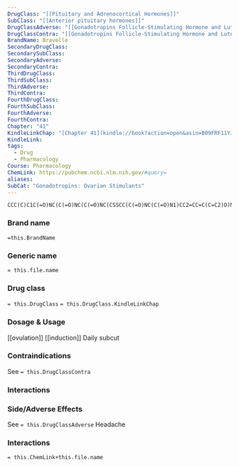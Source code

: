 ```yaml
---
DrugClass: "[[Pituitary and Adrenocortical Hormones]]"
SubClass: "[[Anterior pituitary hormones]]"
DrugClassAdverse: "[[Gonadotropins Follicle-Stimulating Hormone and Luteinizing Hormone#Adverse Reactions]]"
DrugClassContra: "[[Gonadotropins Follicle-Stimulating Hormone and Luteinizing Hormone#Contraindications]]"
BrandName: Bravelle
SecondaryDrugClass: 
SecondarySubClass: 
SecondaryAdverse: 
SecondaryContra: 
ThirdDrugClass: 
ThirdSubClass: 
ThirdAdverse: 
ThirdContra: 
FourthDrugClass: 
FourthSubClass: 
FourthAdverse: 
FourthContra: 
Chapter: "41"
KindleLinkChap: "[Chapter 41](kindle://book?action=open&asin=B09FRF11YJ&location=23770)"
KindleLink: 
tags:
  - Drug
  - Pharmacology
Course: Pharmacology
ChemLink: https://pubchem.ncbi.nlm.nih.gov/#query=
aliases: 
SubCat: "Gonadotropins: Ovarian Stimulants"
---
```

```smiles
CCC(C)C1C(=O)NC(C(=O)NC(C(=O)NC(CSSCC(C(=O)NC(C(=O)N1)CC2=CC=C(C=C2)O)N)C(=O)N3CCCC3C(=O)NC(CC(C)C)C(=O)NCC(=O)N)CC(=O)N)C(C)O
```

### Brand name
`=this.BrandName`

### Generic name
`= this.file.name`

### Drug class 
`= this.DrugClass`
	`= this.DrugClass.KindleLinkChap`

### Dosage & Usage
[[ovulation]] [[induction]] 
Daily subcut

### Contraindications
See `= this.DrugClassContra`

### Interactions


### Side/Adverse Effects
See `= this.DrugClassAdverse`
Headache

### Interactions

`= this.ChemLink+this.file.name`

